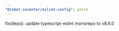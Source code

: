 ```yaml
---
"@robot-inventor/eslint-config": patch
---
```


fix(deps): update typescript-eslint monorepo to v8.6.0
